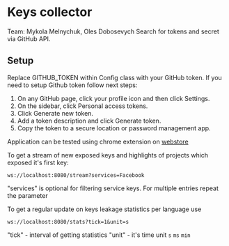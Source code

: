 # Keys collector
Team: Mykola Melnychuk, Oles Dobosevych
Search for tokens and secret via GitHub API.
## Setup
Replace GITHUB_TOKEN within Config class with your GitHub token. If you need to setup Github token follow next steps:
1. On any GitHub page, click your profile icon and then click Settings.
2. On the sidebar, click Personal access tokens.
3. Click Generate new token.
4. Add a token description and click Generate token.
5. Copy the token to a secure location or password management app.

Application can be tested using chrome extension on [webstore](https://chrome.google.com/webstore/detail/websocket-test-client/fgponpodhbmadfljofbimhhlengambbn)

To get a stream of new exposed keys and highlights of projects which exposed it's first key:

``ws://localhost:8080/stream?services=Facebook``

"services" is optional for filtering service keys. For multiple entries repeat the parameter

To get a regular update on keys leakage statistics per language use

``ws://localhost:8080/stats?tick=1&unit=s``

"tick" - interval of getting statistics
"unit" - it's time unit `s` `ms` `min`
